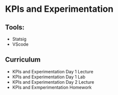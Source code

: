 # KPIs and Experimentation

## Tools:
- Statsig
- VScode

## Curriculum
- KPIs and Experimentation Day 1 Lecture
- KPIs and Experimentation Day 1 Lab
- KPIs and Experimentation Day 2 Lecture
- KPIs and Exmperimentation Homework
